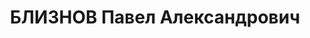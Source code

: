 ---
title: БЛИЗНОВ Павел Александрович
description: "Род. в 1903, г. Тбилиси, русский. Род занятий: до ареста электромеханик\
  \ и парторг ст. Мцхета. \n  Осужден Тройкой при НКВД ГССР 04.12.1937. Мера наказания:\
  \ расстрел с конфискацией личного имущества. Дата расстрела: 11.12.1937"
---